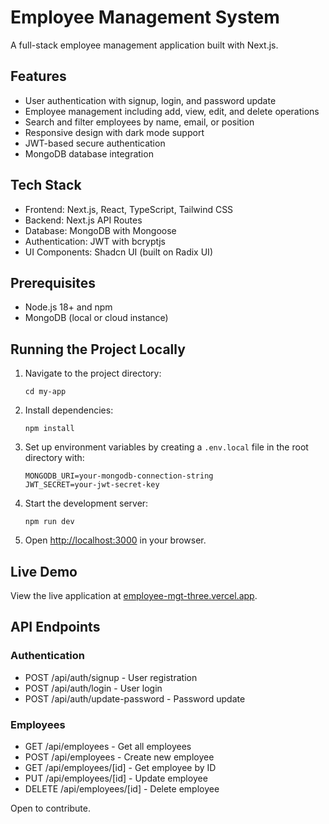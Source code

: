# Employee Management System

A full-stack employee management application built with Next.js.

## Features

- User authentication with signup, login, and password update
- Employee management including add, view, edit, and delete operations
- Search and filter employees by name, email, or position
- Responsive design with dark mode support
- JWT-based secure authentication
- MongoDB database integration

## Tech Stack

- Frontend: Next.js, React, TypeScript, Tailwind CSS
- Backend: Next.js API Routes
- Database: MongoDB with Mongoose
- Authentication: JWT with bcryptjs
- UI Components: Shadcn UI (built on Radix UI)

## Prerequisites

- Node.js 18+ and npm
- MongoDB (local or cloud instance)

## Running the Project Locally

1. Navigate to the project directory:
   ```
   cd my-app
   ```

2. Install dependencies:
   ```
   npm install
   ```

3. Set up environment variables by creating a `.env.local` file in the root directory with:
   ```
   MONGODB_URI=your-mongodb-connection-string
   JWT_SECRET=your-jwt-secret-key
   ```

4. Start the development server:
   ```
   npm run dev
   ```

5. Open [http://localhost:3000](http://localhost:3000) in your browser.

## Live Demo

View the live application at [employee-mgt-three.vercel.app](https://employee-mgt-three.vercel.app).

## API Endpoints

### Authentication
- POST /api/auth/signup - User registration
- POST /api/auth/login - User login
- POST /api/auth/update-password - Password update

### Employees
- GET /api/employees - Get all employees
- POST /api/employees - Create new employee
- GET /api/employees/[id] - Get employee by ID
- PUT /api/employees/[id] - Update employee
- DELETE /api/employees/[id] - Delete employee


Open to contribute.

